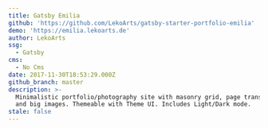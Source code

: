 ```yaml
---
title: Gatsby Emilia
github: 'https://github.com/LekoArts/gatsby-starter-portfolio-emilia'
demo: 'https://emilia.lekoarts.de'
author: LekoArts
ssg:
  - Gatsby
cms:
  - No Cms
date: 2017-11-30T18:53:29.000Z
github_branch: master
description: >-
  Minimalistic portfolio/photography site with masonry grid, page transitions
  and big images. Themeable with Theme UI. Includes Light/Dark mode.
stale: false
---
```


